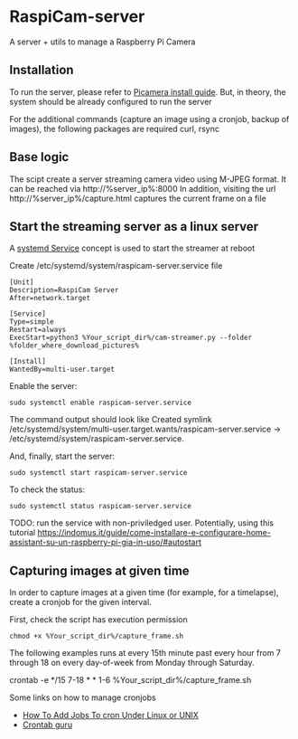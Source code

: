 # RaspiCam-server
A server + utils to manage a Raspberry Pi Camera


## Installation
To run the server, please refer to [Picamera install guide](https://picamera.readthedocs.io/en/release-1.13/install.html). But, in theory, the system should be already configured to run the server

For the additional commands (capture an image using a cronjob, backup of images), the following packages are required
curl, rsync


## Base logic
The scipt create a server streaming camera video using M-JPEG format. It can be reached via http://%server_ip%:8000
In addition, visiting the url http://%server_ip%/capture.html captures the current frame on a file


## Start the streaming server as a linux server
A [systemd Service](https://wiki.debian.org/systemd/Services) concept is used to start the streamer at reboot

Create /etc/systemd/system/raspicam-server.service file
```
[Unit]
Description=RaspiCam Server
After=network.target

[Service]
Type=simple
Restart=always
ExecStart=python3 %Your_script_dir%/cam-streamer.py --folder %folder_where_download_pictures%

[Install]
WantedBy=multi-user.target
```

Enable the server:
```
sudo systemctl enable raspicam-server.service
```
The command output should look like
Created symlink /etc/systemd/system/multi-user.target.wants/raspicam-server.service → /etc/systemd/system/raspicam-server.service.

And, finally, start the server:
```
sudo systemctl start raspicam-server.service
```

To check the status:
```
sudo systemctl status raspicam-server.service
```

TODO: run the service with non-priviledged user. Potentially, using this tutorial
https://indomus.it/guide/come-installare-e-configurare-home-assistant-su-un-raspberry-pi-gia-in-uso/#autostart


## Capturing images at given time
In order to capture images at a given time (for example, for a timelapse), create a cronjob for the given interval.

First, check the script has execution permission
```
chmod +x %Your_script_dir%/capture_frame.sh
```

The following examples runs at every 15th minute past every hour from 7 through 18 on every day-of-week from Monday through Saturday.

crontab -e
*/15 7-18 * * 1-6 %Your_script_dir%/capture_frame.sh



Some links on how to manage cronjobs
- [How To Add Jobs To cron Under Linux or UNIX](https://www.cyberciti.biz/faq/how-do-i-add-jobs-to-cron-under-linux-or-unix-oses/)
- [Crontab guru](https://crontab.guru/every-5-minutes)
